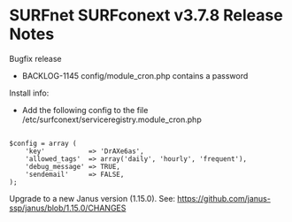 # SURFnet SURFconext v3.7.8 Release Notes #

Bugfix release
* BACKLOG-1145 config/module_cron.php contains a password

Install info:
* Add the following config to the file /etc/surfconext/serviceregistry.module_cron.php

<code>
$config = array (
	'key'           => 'DrAXe6as',
	'allowed_tags'  => array('daily', 'hourly', 'frequent'),
	'debug_message' => TRUE,
	'sendemail'     => FALSE,
);
</code>

Upgrade to a new Janus version (1.15.0). See:
https://github.com/janus-ssp/janus/blob/1.15.0/CHANGES
